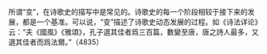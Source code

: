 所谓“变”，在诗歌史的描写中是常见的。诗歌史的每一个阶段相较于接下来的发展，都是一个基准。可以说，“变”描述了诗歌史动态发展的过程。如《诗法详论》云：“夫《國風》《雅頌》，孔子選其佳者爲三百篇，數變至唐，唐之詩人最多，又選其佳者而爲法爾。”（4835）

